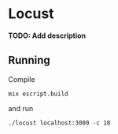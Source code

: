 # Locust

**TODO: Add description**

## Running

 Compile
```
mix escript.build
```

and run
```
./locust localhost:3000 -c 10
```

